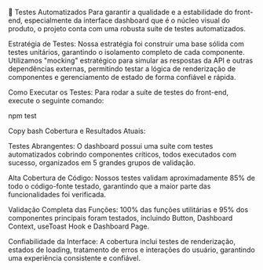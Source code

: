 🧪 Testes Automatizados
Para garantir a qualidade e a estabilidade do front-end, especialmente da interface dashboard que é o núcleo visual do produto, o projeto conta com uma robusta suíte de testes automatizados.

Estratégia de Testes:
Nossa estratégia foi construir uma base sólida com testes unitários, garantindo o isolamento completo de cada componente. Utilizamos "mocking" estratégico para simular as respostas da API e outras dependências externas, permitindo testar a lógica de renderização de componentes e gerenciamento de estado de forma confiável e rápida.

Como Executar os Testes:
Para rodar a suíte de testes do front-end, execute o seguinte comando:

npm test

Copy
bash
Cobertura e Resultados Atuais:

Testes Abrangentes: O dashboard possui uma suíte com testes automatizados cobrindo componentes críticos, todos executados com sucesso, organizados em 5 grandes grupos de validação.

Alta Cobertura de Código: Nossos testes validam aproximadamente 85% de todo o código-fonte testado, garantindo que a maior parte das funcionalidades foi verificada.

Validação Completa das Funções: 100% das funções utilitárias e 95% dos componentes principais foram testados, incluindo Button, Dashboard Context, useToast Hook e Dashboard Page.

Confiabilidade da Interface: A cobertura inclui testes de renderização, estados de loading, tratamento de erros e interações do usuário, garantindo uma experiência consistente e confiável.
